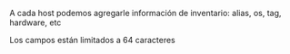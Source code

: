 A cada host podemos agregarle información de inventario:
alias, os, tag, hardware, etc

Los campos están limitados a 64 caracteres
